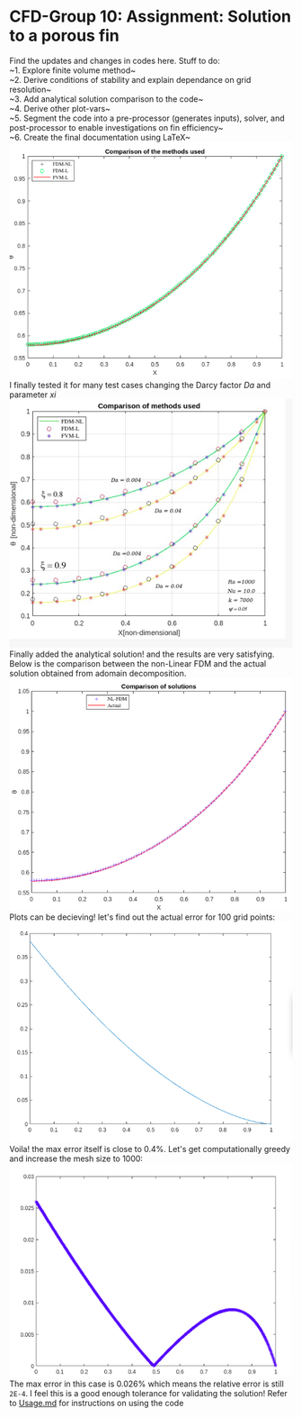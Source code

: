 # CFD-Group 10: Assignment: Solution to a porous fin 
Find the updates and changes in codes here. Stuff to do: \
~1. Explore finite volume method~  \
~2. Derive conditions of stability and explain dependance on grid resolution~ \
~3. Add analytical solution comparison to the code~\
~4. Derive other plot-vars~\
~5. Segment the code into a pre-processor (generates inputs), solver, and post-processor to enable investigations on fin efficiency~ \
~6. Create the final documentation using LaTeX~ \
![plot!](https://github.com/RSuryaNarayan/CFD_MEPE11/blob/main/Group%20Assignment/Results/final_compare.png) \
I finally tested it for many test cases changing the Darcy factor *Da* and parameter *xi*  \
![plot!](https://github.com/RSuryaNarayan/CFD_MEPE11/blob/main/Group%20Assignment/Results/multi_plot_compare.jpeg)\
Finally added the analytical solution! and the results are very satisfying. Below is the comparison between the non-Linear FDM and the actual solution obtained from adomain decomposition. \
![plot!](https://github.com/RSuryaNarayan/CFD_MEPE11/blob/main/Group%20Assignment/Results/FDM_Analytical_compare.png) \
Plots can be decieving! let's find out the actual error for 100 grid points: 
![plot!](https://github.com/RSuryaNarayan/CFD_MEPE11/blob/main/Group%20Assignment/Results/error_100_points.png) \
Voila! the max error itself is close to 0.4%. Let's get computationally greedy and increase the mesh size to 1000:
![plot!](https://github.com/RSuryaNarayan/CFD_MEPE11/blob/main/Group%20Assignment/Results/error_1000_points.png) \
The max error in this case is 0.026% which means the relative error is still ```2E-4```. I feel this is a good enough tolerance for validating the solution!
Refer to [Usage.md](https://github.com/RSuryaNarayan/CFD_MEPE11/blob/main/Group%20Assignment/Usage.md) for instructions on using the code
